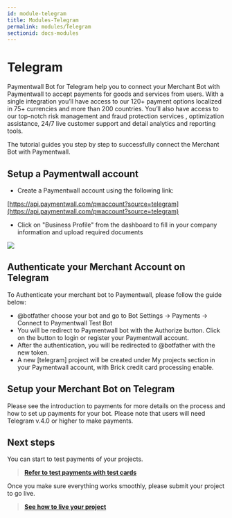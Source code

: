 ```yaml
---
id: module-telegram
title: Modules-Telegram
permalink: modules/Telegram
sectionid: docs-modules
---
```


# Telegram

Paymentwall Bot for Telegram help you to connect your Merchant Bot with Paymentwall to accept payments for goods and services from users.
With a single integration you’ll have access to our 120+ payment options localized in 75+ currencies
and more than 200 countries. You’ll also have access to our top-notch risk management and fraud protection services
, optimization assistance, 24/7 live customer support and detail analytics and reporting tools.

The tutorial guides you step by step to successfully connect the Merchant Bot with Paymentwall.

## Setup a Paymentwall account

* Create a Paymentwall account using the following link:

[https://api.paymentwall.com/pwaccount?source=telegram](https://api.paymentwall.com/pwaccount?source=telegram)

* Click on "Business Profile" from the dashboard to fill in your company information and upload required documents

<div>
   <img src="https://www.paymentwall.com/uploaded/files/Step5-Cibilis-Paymentwall.png"/>
</div>

## Authenticate your Merchant Account on Telegram

To Authenticate your merchant bot to Paymentwall, please follow the guide below:

* @botfather choose your bot and go to Bot Settings -> Payments -> Connect to Paymentwall Test Bot
* You will be redirect to Paymentwall bot with the Authorize button. Click on the button to login or register your Paymentwall account.  
* After the authentication, you will be redirected to @botfather with the new token.
* A new [telegram] project will be created under My projects section in your Paymentwall account, with Brick credit card processing enable.

## Setup your Merchant Bot on Telegram

Please see the introduction to payments for more details on the process and how to set up payments for your bot.
 Please note that users will need Telegram v.4.0 or higher to make payments.

## Next steps

You can start to test payments of your projects.

> **[Refer to test payments with test cards](/paymentwall.github.io/brick/sandbox)**

Once you make sure everything works smoothly, please submit your project to go live.

> **[See how to live your project](/paymentwall.github.io/go_live-home)**
